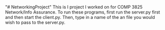 "# NetworkingProject" 
This is I project I worked on for COMP 3825 Network/Info Assurance.
To run these programs, first run the server.py first and then start the client.py. Then, type in a name of the an file you would wish to pass to the server.py.

